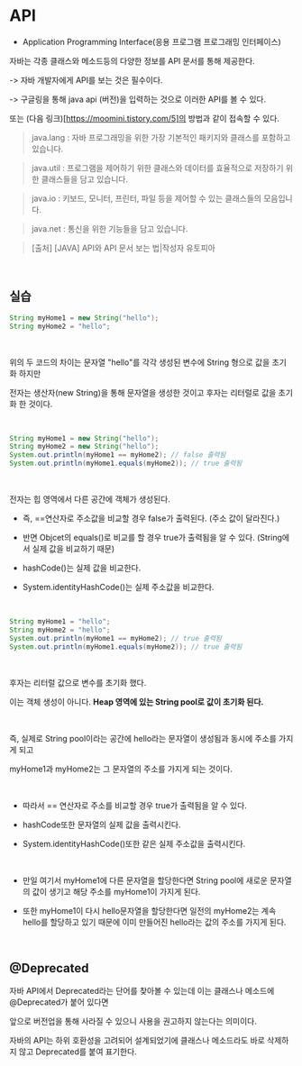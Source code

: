 API
===========

- Application Programming Interface(응용 프로그램 프로그래밍 인터페이스)

자바는 각종 클래스와 메소드등의 다양한 정보를 API 문서를 통해 제공한다.

-> 자바 개발자에게 API를 보는 것은 필수이다.

-> 구글링을 통해 java api (버전)을 입력하는 것으로 이러한 API를 볼 수 있다.

또는 (다음 링크)[https://moomini.tistory.com/5]의 방법과 같이 접속할 수 있다.



> java.lang : 자바 프로그래밍을 위한 가장 기본적인 패키지와 클래스를 포함하고 있습니다.

> java.util : 프로그램을 제어하기 위한 클래스와 데이터를 효율적으로 저장하기 위한 클래스들을 담고 있습니다.

> java.io : 키보드, 모니터, 프린터, 파일 등을 제어할 수 있는 클래스들의 모음입니다.

> java.net : 통신을 위한 기능들을 담고 있습니다.

  > [출처] [JAVA] API와 API 문서 보는 법|작성자 유토피아

<br/>

## 실습

```java
String myHome1 = new String("hello");
String myHome2 = "hello";
```

<br/>

위의 두 코드의 차이는 문자열 "hello"를 각각 생성된 변수에 String 형으로 값을 초기화 하지만 

전자는 생산자(new String)을 통해 문자열을 생성한 것이고 후자는 리터럴로 값을 초기화 한 것이다.

<br/>

```java
String myHome1 = new String("hello");
String myHome2 = new String("hello");
System.out.println(myHome1 == myHome2); // false 출력됨
System.out.println(myHome1.equals(myHome2)); // true 출력됨
```

<br/>

전자는 힙 영역에서 다른 공간에 객체가 생성된다. 

* 즉, ==연산자로 주소값을 비교할 경우 false가 출력된다. (주소 값이 달라진다.)

*  반면 Objcet의 equals()로 비교를 할 경우 true가 출력됨을 알 수 있다. (String에서 실제 값을 비교하기 때문)

*  hashCode()는 실제 값을 비교한다.

*  System.identityHashCode()는 실제 주소값을 비교한다.

<br/>

```java
String myHome1 = "hello";
String myHome2 = "hello";
System.out.println(myHome1 == myHome2); // true 출력됨
System.out.println(myHome1.equals(myHome2)); // true 출력됨
```

<br/>

후자는 리터럴 값으로 변수를 초기화 했다.

이는 객체 생성이 아니다. **Heap 영역에 있는 String pool로 값이 초기화 된다.**

<br/>

즉, 실제로 String pool이라는 공간에 hello라는 문자열이 생성됨과 동시에 주소를 가지게 되고 

myHome1과 myHome2는 그 문자열의 주소를 가지게 되는 것이다. 

<br/>

* 따라서 == 연산자로 주소를 비교할 경우 true가 출력됨을 알 수 있다.

* hashCode또한 문자열의 실제 값을 출력시킨다.

* System.identityHashCode()또한 같은 실제 주소값을 출력시킨다.

<br/>

* 만일 여기서 myHome1에 다른 문자열을 할당한다면 String pool에 새로운 문자열의 값이 생기고 해당 주소를 myHome1이 가지게 된다. 

* 또한 myHome1이 다시 hello문자열을 할당한다면 일전의 myHome2는 계속 hello를 할당하고 있기 때문에 이미 만들어진 hello라는 값의 주소를 가지게 된다.

<br/>

## @Deprecated

자바 API에서 Deprecated라는 단어를 찾아볼 수 있는데 이는 클래스나 메소드에 @Deprecated가 붙어 있다면 

앞으로 버전업을 통해 사라질 수 있으니 사용을 권고하지 않는다는 의미이다.  

자바의 API는 하위 호환성을 고려되어 설계되었기에 클래스나 메소드라도 바로 삭제하지 않고 Deprecated를 붙여 표기한다.
